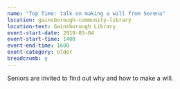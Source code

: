 ```yaml
---
name: "Top Time: talk on making a will from Serena"
location: gainsborough-community-library
location-text: Gainsborough Library
event-start-date: 2019-03-04
event-start-time: 1400
event-end-time: 1600
event-category: older
breadcrumb: y
---
```


Seniors are invited to find out why and how to make a will.
